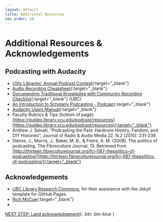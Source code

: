 ```yaml
---
layout: default
title: Additional Resources
nav_order: 10
---
```

# Additional Resources & Acknowledgements

## Podcasting with Audacity
- [UVic Libraries' Annual Podcast Contest](https://www.uvic.ca/library/about/awards-contests/podcast-contest/index.php){:target="_blank"}
- [Audio Recording Cheatsheet](http://bit.ly/uvic_record){:target="_blank"}
- [Documenting Traditional Knowledge with Community Recording Checklist](https://library-indigitization-2020.sites.olt.ubc.ca/files/2020/06/Indigitization-Toolkit-Section-L-Appendix-C-Inspired-Practices-for-Audio-Recording.pdf){:target="_blank"} (UBC)
- [An Introduction to Scholarly Podcasting - Podcast](https://bcstudies.com/resources/scholarly-podcasts/the-bc-studies-podcast/){:target="_blank"}
- [Audacity Users Manual](https://manual.audacityteam.org/index.html){:target="_blank"}
- Faculty Rubrics & Tips (bottom of page): [https://guides.library.vcu.edu/podcast/resources](https://guides.library.vcu.edu/podcast/resources){:target="_blank"}
- Andrew J. Salvati, “Podcasting the Past: Hardcore History, Fandom, and DIY Histories”, Journal of Radio & Audio Media 22. N.2 (2015): 231-239
- Sterne, J., Morris, J., Baker, M. B., & Freire, A. M. (2008). The politics of podcasting. The Fibreculture Journal, 13. Retrieved from [http://thirteen.fibreculturejournal.org/fcj-087-thepolitics-of-podcasting/](http://thirteen.fibreculturejournal.org/fcj-087-thepolitics-of-podcasting/){:target="_blank"}

## Acknowledgements

- [UBC Library Research Commons](https://github.com/ubc-library-rc/), for their assistance with the Jekyll template for GitHub Pages.
- [Rich McCue](https://richmccue.com/){:target="_blank"}
- 

[NEXT STEP: Land acknowledgement](land-acknowledgement.html){: .btn .btn-blue }
